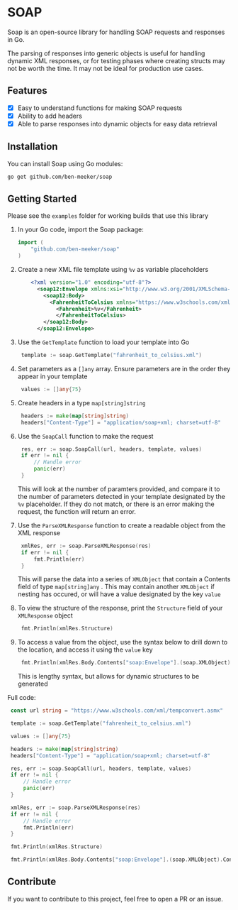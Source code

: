 # SOAP

Soap is an open-source library for handling SOAP requests and responses in Go. 

The parsing of responses into generic objects is useful for handling dynamic XML responses, or for testing phases where creating structs may not be worth the time. It may not be ideal for production use cases.

## Features

- [x] Easy to understand functions for making SOAP requests
- [x] Ability to add headers
- [x] Able to parse responses into dynamic objects for easy data retrieval

## Installation

You can install Soap using Go modules:

```bash
go get github.com/ben-meeker/soap
```

## Getting Started

Please see the `examples` folder for working builds that use this library

1. In your Go code, import the Soap package:
    ```go
    import (
        "github.com/ben-meeker/soap"
    )
    ```

2. Create a new XML file template using `%v` as variable placeholders
    ```xml
        <?xml version="1.0" encoding="utf-8"?>
          <soap12:Envelope xmlns:xsi="http://www.w3.org/2001/XMLSchema-instance" xmlns:xsd="http://www.w3.org/2001/XMLSchema" xmlns:soap12="http://www.w3.org/2003/05/soap-envelope">
            <soap12:Body>
              <FahrenheitToCelsius xmlns="https://www.w3schools.com/xml/">
                <Fahrenheit>%v</Fahrenheit>
                </FahrenheitToCelsius>
            </soap12:Body>
          </soap12:Envelope>
    ```

3. Use the `GetTemplate` function to load your template into Go
   ```go
    template := soap.GetTemplate("fahrenheit_to_celsius.xml")
   ```

4. Set parameters as a `[]any` array. Ensure parameters are in the order they appear in your template
   ```go
    values := []any{75}
   ```

5. Create headers in a type `map[string]string` 
   ```go
    headers := make(map[string]string)
	headers["Content-Type"] = "application/soap+xml; charset=utf-8"
   ```

6. Use the `SoapCall` function to make the request
   ```go
   	res, err := soap.SoapCall(url, headers, template, values)
	if err != nil {
		// Handle error
		panic(err)
	}
   ```
   This will look at the number of paramters provided, and compare it to the number of parameters detected in your template designated by the `%v` placeholder. If they do not match, or there is an error making the request, the function will return an error.

7. Use the `ParseXMLResponse` function to create a readable object from the XML response
   ```go
    xmlRes, err := soap.ParseXMLResponse(res)
	if err != nil {
		fmt.Println(err)
	}
   ```
   This will parse the data into a series of `XMLObject` that contain a Contents field of type `map[string]any` . This may contain another `XMLObject` if nesting has occured, or will have a value designated by the key `value`

8. To view the structure of the response, print the `Structure` field of your `XMLResponse` object
   ```go
    fmt.Println(xmlRes.Structure)
   ```

9. To access a value from the object, use the syntax below to drill down to the location, and access it using the `value` key
   ```go
	fmt.Println(xmlRes.Body.Contents["soap:Envelope"].(soap.XMLObject).Contents["soap:Body"].(soap.XMLObject).Contents["FahrenheitToCelsiusResponse"].(soap.XMLObject).Contents["FahrenheitToCelsiusResult"].(soap.XMLObject).Contents["value"])
   ```
   This is lengthy syntax, but allows for dynamic structures to be generated

Full code:
   ```go
	const url string = "https://www.w3schools.com/xml/tempconvert.asmx"

	template := soap.GetTemplate("fahrenheit_to_celsius.xml")

	values := []any{75}

	headers := make(map[string]string)
	headers["Content-Type"] = "application/soap+xml; charset=utf-8"

	res, err := soap.SoapCall(url, headers, template, values)
	if err != nil {
		// Handle error
		panic(err)
	}

	xmlRes, err := soap.ParseXMLResponse(res)
	if err != nil {
        // Handle error
		fmt.Println(err)
	}

	fmt.Println(xmlRes.Structure)

	fmt.Println(xmlRes.Body.Contents["soap:Envelope"].(soap.XMLObject).Contents["soap:Body"].(soap.XMLObject).Contents["FahrenheitToCelsiusResponse"].(soap.XMLObject).Contents["FahrenheitToCelsiusResult"].(soap.XMLObject).Contents["value"])
   ```

## Contribute
If you want to contribute to this project, feel free to open a PR or an issue.
